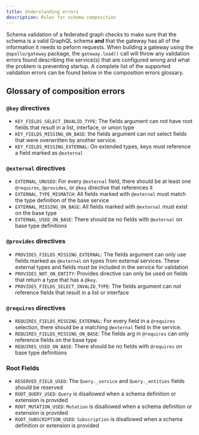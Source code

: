 ```yaml
---
title: Understanding errors
description: Rules for schema composition
---
```

Schema validation of a federated graph checks to make sure that the schema is a valid GraphQL schema **and** that the gateway has all of the information it needs to peform requests. When building a gateway using the `@apollo/gateway` package, the `gateway.load()` call will throw any validation errors found describing the service(s) that are configured wrong and what the problem is preventing startup. A complete list of the supported validation errors can be found below in the composition errors glossary.

## Glossary of composition errors

### `@key` directives

- `KEY_FIELDS_SELECT_INVALID_TYPE`: The fields argument can not have root fields that result in a list, interface, or union type
- `KEY_FIELDS_MISSING_ON_BASE`: the fields argument can not select fields that were overwritten by another service.
- `KEY_FIELDS_MISSING_EXTERNAL`: On extended types, keys must reference a field marked as `@external`

### `@external` directives

- `EXTERNAL_UNUSED`: For every `@external` field, there should be at least one `@requires`, `@provides`, or `@key` directive that references it
- `EXTERNAL_TYPE_MISMATCH`: All fields marked with `@external` must match the type definition of the base service
- `EXTERNAL_MISSING_ON_BASE`: All fields marked with `@external` must exist on the base type
- `EXTERNAL_USED_ON_BASE`: There should be no fields with `@external` on base type definitions

### `@provides` directives

- `PROVIDES_FIELDS_MISSING_EXTERNAL`: The fields argument can only use fields marked as `@external` on types from external services. These external types and fields must be included in the service for validation
- `PROVIDES_NOT_ON_ENTITY`: Provides directive can only be used on fields that return a type that has a `@key`.
- `PROVIDES_FIELDS_SELECT_INVALID_TYPE`: The fields argument can not reference fields that result in a list or interface

### `@requires` directives

- `REQUIRES_FIELDS_MISSING_EXTERNAL`: For every field in a `@requires` selection, there should be a matching `@external` field in the service.
- `REQUIRES_FIELDS_MISSING_ON_BASE`: The fields arg in `@requires` can only reference fields on the base type
- `REQUIRES_USED_ON_BASE`: There should be no fields with `@requires` on base type definitions

### Root Fields

- `RESERVED_FIELD_USED`: The `Query._service` and `Query._entities` fields should be reserved
- `ROOT_QUERY_USED`: `Query` is disallowed when a schema definition or extension is provided
- `ROOT_MUTATION_USED`: `Mutation` is disallowed when a schema definition or extension is provided
- `ROOT_SUBSCRIPTION_USED`: `Subscription` is disallowed when a schema definition or extension is provided

